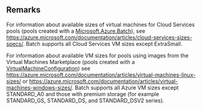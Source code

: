 ## Remarks  
 For information about available sizes of virtual machines for Cloud Services pools (pools created with              a [Microsoft.Azure.Batch](assetId:///N:Microsoft.Azure.Batch?qualifyHint=False&autoUpgrade=True)), see https://azure.microsoft.com/documentation/articles/cloud-services-sizes-specs/.              Batch supports all Cloud Services VM sizes except ExtraSmall.  
  
 For information about available VM              sizes for pools using images from the Virtual Machines Marketplace (pools created with a [VirtualMachineConfiguration](assetId:///P:Microsoft.Azure.Batch.PoolSpecification.VirtualMachineConfiguration?qualifyHint=False&autoUpgrade=True))              see https://azure.microsoft.com/documentation/articles/virtual-machines-linux-sizes/ or https://azure.microsoft.com/documentation/articles/virtual-machines-windows-sizes/.              Batch supports all Azure VM sizes except STANDARD_A0 and those with premium storage (for example STANDARD_GS,              STANDARD_DS, and STANDARD_DSV2 series).
